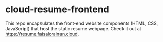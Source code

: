 # cloud-resume-frontend

This repo encapsulates the front-end website components (HTML, CSS, JavaScript) that host the static resume webpage. Check it out at https://resume.faisalorainan.cloud.
